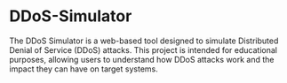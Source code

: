 # DDoS-Simulator
The DDoS Simulator is a web-based tool designed to simulate Distributed Denial of Service (DDoS) attacks. This project is intended for educational purposes, allowing users to understand how DDoS attacks work and the impact they can have on target systems.
